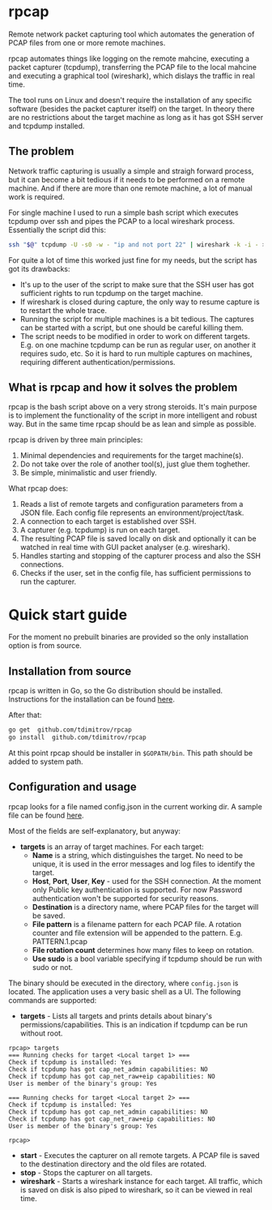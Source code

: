 # rpcap
Remote network packet capturing tool which automates the generation of PCAP files from one or more remote machines.

rpcap automates things like logging on the remote mahcine, executing a packet capturer (tcpdump), transferring the PCAP file to the local mahcine and executing a graphical tool (wireshark), which dislays the traffic in real time.

The tool runs on Linux and doesn't require the installation of any specific software (besides the packet capturer itself) on the target. In theory there are no restrictions about the target machine as long as it has got SSH server and tcpdump installed.

## The problem
Network traffic capturing is usually a simple and straigh forward process, but it can become a bit tedious if it needs to be performed on a remote machine. And if there are more than one remote machine, a lot of manual work is required.

For single machine I used to run a simple bash script which executes tcpdump over ssh and pipes the PCAP to a local wireshark process. Essentially the script did this:

```bash
ssh "$@" tcpdump -U -s0 -w - "ip and not port 22" | wireshark -k -i - > /dev/null 2>&1 &
```

For quite a lot of time this worked just fine for my needs, but the script has got its drawbacks:
  * It's up to the user of the script to make sure that the SSH user has got sufficient rights to run tcpdump on the target machine.
  * If wireshark is closed during capture, the only way to resume capture is to restart the whole trace.
  * Running the script for multiple machines is a bit tedious. The captures can be started with a script, but one should be careful killing them.
  * The script needs to be modified in order to work on different targets. E.g. on one machine tcpdump can be run as regular user, on another it requires sudo, etc. So it is hard to run multiple captures on machines, requiring different authentication/permissions.
  
## What is rpcap and how it solves the problem
rpcap is the bash script above on a very strong steroids. It's main purpose is to implement the functionality of the script in more intelligent and robust way. But in the same time rpcap should be as lean and simple as possible. 

rpcap is driven by three main principles:
1. Minimal dependencies and requirements for the target machine(s).
2. Do not take over the role of another tool(s), just glue them toghether.
3. Be simple, minimalistic and user friendly.

What rpcap does:
1. Reads a list of remote targets and configuration parameters from a JSON file. Each config file represents an environment/project/task.
2. A connection to each target is established over SSH. 
3. A capturer (e.g. tcpdump) is run on each target.
4. The resulting PCAP file is saved locally on disk and optionally it can be watched in real time with GUI packet analyser (e.g. wireshark).
5. Handles starting and stopping of the capturer process and also the SSH connections.
6. Checks if the user, set in the config file, has sufficient permissions to run the capturer.

# Quick start guide
For the moment no prebuilt binaries are provided so the only installation option is from source.

## Installation from source
rpcap is written in Go, so the Go distribution should be installed. Instructions for the installation can be found [here](https://golang.org/doc/install). 

After that:
```bash
go get  github.com/tdimitrov/rpcap
go install  github.com/tdimitrov/rpcap
```
At this point rpcap should be installer in `$GOPATH/bin`. This path should be added to system path.

## Configuration and usage
rpcap looks for a file named config.json in the current working dir. A sample file can be found [here](samples/config.json).

Most of the fields are self-explanatory, but anyway:
* **targets** is an array of target machines. For each target:
  * **Name** is a string, which distinguishes the target. No need to be unique, it is used in the error messages and log files to identify the target.
  * **Host**, **Port**, **User**, **Key** - used for the SSH connection. At the moment only Public key authentication is supported. For now Password authentication won't be supported for security reasons.
  * **Destination** is a directory name, where PCAP files for the target will be saved.
  * **File pattern** is a filename pattern for each PCAP file. A rotation counter and file extension will be appended to the pattern. E.g. PATTERN.1.pcap
  * **File rotation count** determines how many files to keep on rotation.
  * **Use sudo** is a bool variable specifying if tcpdump should be run with sudo or not.

The binary should be executed in the directory, where `config.json` is located. The application uses a very basic shell as a UI. The following commands are supported:
* **targets** - Lists all targets and prints details about binary's permissions/capabilities. This is an indication if tcpdump can be run without root.
```
rpcap> targets
=== Running checks for target <Local target 1> ===
Check if tcpdump is installed: Yes
Check if tcpdump has got cap_net_admin capabilities: NO
Check if tcpdump has got cap_net_raw+eip capabilities: NO
User is member of the binary's group: Yes

=== Running checks for target <Local target 2> ===
Check if tcpdump is installed: Yes
Check if tcpdump has got cap_net_admin capabilities: NO
Check if tcpdump has got cap_net_raw+eip capabilities: NO
User is member of the binary's group: Yes

rpcap>  
```
* **start** - Executes the capturer on all remote targets. A PCAP file is saved to the destination directory and the old files are rotated.
* **stop** - Stops the capturer on all targets.
* **wireshark** - Starts a wireshark instance for each target. All traffic, which is saved on disk is also piped to wireshark, so it can be viewed in real  time.
